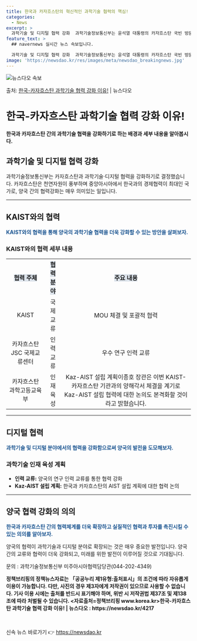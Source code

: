 ```yaml
---
title: 한국과 카자흐스탄의 혁신적인 과학기술 협력의 핵심!
categories:
  - News
excerpt: >
  과학기술 및 디지털 협력 강화  과학기술정보통신부는 윤석열 대통령의 카자흐스탄 국빈 방문을 계기로 카자흐스탄…
feature_text: >
  ## navernews 실시간 뉴스 속보입니다.

  과학기술 및 디지털 협력 강화  과학기술정보통신부는 윤석열 대통령의 카자흐스탄 국빈 방문을 계기로 카자흐스탄…
image: 'https://newsdao.kr/res/images/meta/newsdao_breakingnews.jpg'
---
```


![뉴스다오 속보](https://newsdao.kr/res/images/meta/newsdao_breakingnews.jpg)

<p>출처: <a href="https://newsdao.kr/4217" rel="dofollow">한국-카자흐스탄 과학기술 협력 강화 이유!</a> | 뉴스다오</p>

<h1>한국-카자흐스탄 과학기술 협력 강화 이유!</h1>
<p data-ke-size="size16"><b>한국과 카자흐스탄 간의 과학기술 협력을 강화하기로 하는 배경과 세부 내용을 알아봅시다.</b></p>
<h2 data-ke-size="size26">과학기술 및 디지털 협력 강화</h2>
<p>과학기술정보통신부는 카자흐스탄과 과학기술·디지털 협력을 강화하기로 결정했습니다. 카자흐스탄은 천연자원이 풍부하며 중앙아시아에서 한국과의 경제협력이 최대인 국가로, 양국 간의 협력강화는 매우 의미있는 일입니다.</p>
<hr>
<h2>KAIST와의 협력</h2>
<p><b><span style="color: #1a5490;">KAIST와의 협력을 통해 양국의 과학기술 협력을 더욱 강화할 수 있는 방안을 살펴보자.</span></b></p>
<h3>KAIST와의 협력 세부 내용</h3>
<table>
<tbody>
<tr>
<td style="text-align: center; height: 17px;"><b><span style="background-color: #21538527;">협력 주체</span></b></td>
<td style="text-align: center; height: 17px;"><b><span style="background-color: #21538527;">협력 분야</span></b></td>
<td style="text-align: center; height: 17px;"><b><span style="background-color: #21538527;">주요 내용</span></b></td>
</tr>
<tr>
<td style="text-align: center;">KAIST</td>
<td style="text-align: center;">국제교류</td>
<td style="text-align: center;">MOU 체결 및 포괄적 협력</td>
</tr>
<tr>
<td style="text-align: center;">카자흐스탄 JSC 국제교류센터</td>
<td style="text-align: center;">인력교류</td>
<td style="text-align: center;">우수 연구 인력 교류</td>
</tr>
<tr>
<td style="text-align: center;">카자흐스탄 과학고등교육부</td>
<td style="text-align: center;">인재 육성</td>
<td style="text-align: center;">Kaz-AIST 설립 계획이종호 장관은 이번 KAIST-카자흐스탄 기관과의 양해각서 체결을 계기로 Kaz-AIST 설립 협력에 대한 논의도 본격화할 것이라고 밝혔습니다.</td>
</tr>
</tbody>
</table>
<hr>
<h2>디지털 협력</h2>
<p><b><span style="color: #1a5490;">과학기술 및 디지털 분야에서의 협력을 강화함으로써 양국의 발전을 도모해보자.</span></b></p>
<h3>과학기술 인재 육성 계획</h3>
<ul>
<li><b>인력 교류:</b> 양국의 연구 인력 교류를 통한 협력 강화</li>
<li><b>Kaz-AIST 설립 계획:</b> 한국과 카자흐스탄의 AIST 설립 계획에 대한 협력 논의</li>
</ul>
<hr>
<h2>양국 협력 강화의 의의</h2>
<p><b><span style="color: #1a5490;">한국과 카자흐스탄 간의 협력체계를 더욱 확장하고 실질적인 협력과 투자를 촉진시킬 수 있는 의의를 알아보자.</span></b></p>
<p>양국의 협력이 과학기술과 디지털 분야로 확장되는 것은 매우 중요한 발전입니다. 양국 간의 교류와 협력이 더욱 강화되고, 미래를 위한 발전이 이루어질 것으로 기대됩니다.</p>
<p>문의 : 과학기술정보통신부 미주아시아협력담당관(044-202-4349)</p>
<p><b>정책브리핑의 정책뉴스자료는 「공공누리 제1유형:출처표시」의 조건에 따라 자유롭게 이용이 가능합니다. 다만, 사진의 경우 제3자에게 저작권이 있으므로 사용할 수 없습니다. 기사 이용 시에는 출처를 반드시 표기해야 하며, 위반 시 저작권법 제37조 및 제138조에 따라 처벌될 수 있습니다. <자료출처=정책브리핑 www.korea.kr>한국-카자흐스탄 과학기술 협력 강화 이유! | 뉴스다오  : https://newsdao.kr/4217</b></p>
<p data-ke-size="size16">&nbsp;</p> 

신속 뉴스 바로가기 👉 <a href="https://newsdao.kr" rel="dofollow">https://newsdao.kr</a>


